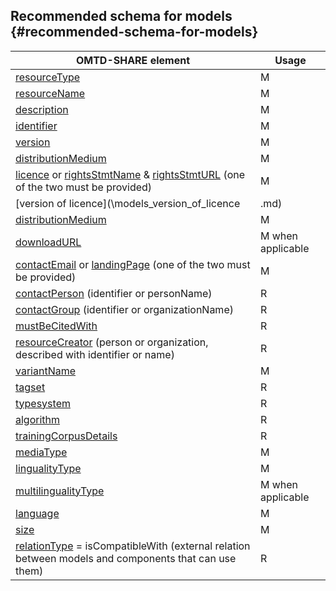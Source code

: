 ## ​Recommended schema for models {#recommended-schema-for-models}


| OMTD-SHARE element | Usage |
| --- | --- |
| [resourceType](\models_resourceType.md) | M  |
| [resourceName](\models_resourceName.md) | M  |
| [description](\models_description.md) | M  |
| [identifier](\models_identifier.md) | M  |
| [version](\models_version.md) | M  |
| [distributionMedium](\models_distributionMedium.md) | M  |
| [licence](\models_licence.md) or [rightsStmtName](\models_rightsStmtName.md) &amp; [rightsStmtURL](\models_rightsStmtURL.md) \(one of the two must be provided\)  | M  |
| [version of licence](\models_version_of_licence|.md) | M  |
| [distributionMedium](\models_distributionMedium.md) | M  |
| [downloadURL](\models_downloadURL.md) | M when applicable  |
| [contactEmail](\models_contactEmail.md) or [landingPage](\models_landingPage.md) \(one of the two must be provided\) | M  |
| [contactPerson](\models_contactPerson.md) \(identifier or personName\) | R  |
| [contactGroup](\models_contactGroup.md) \(identifier or organizationName\) | R  |
| [mustBeCitedWith](\models_mustBeCitedWith.md) | R  |
| [resourceCreator](\models_resourceCreator.md) \(person or organization, described with identifier or name\) | R  |
| [variantName](\models_variantName.md) | M  |
| [tagset](\models_tagset.md) | R  |
| [typesystem](\models_typesystem.md) | R  |
| [algorithm](\models_algorithm.md) | R  |
| [trainingCorpusDetails](\models_trainingCorpusDetails.md) | R  |
| [mediaType](\models_mediaType.md) | M  |
| [lingualityType](\models_lingualityType.md) | M  |
| [multilingualityType](\models_multilingualityType.md) | M when applicable  |
| [language](\models_language.md) | M  |
| [size](\models_size.md) | M  |
| [relationType](\models_relationType.md) = isCompatibleWith \(external relation between models and components that can use them\) | R  |